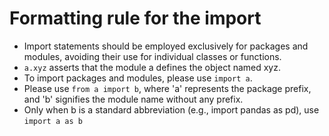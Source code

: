 # Formatting rule for the import
- Import statements should be employed exclusively for packages and modules, avoiding their use for individual classes or functions.
- `a.xyz` asserts that the module a defines the object named xyz.
- To import packages and modules, please use `import a`.
- Please use `from a import b`, where 'a' represents the package prefix, and 'b' signifies the module name without any prefix.
- Only when b is a standard abbreviation (e.g., import pandas as pd), use `import a as b`

